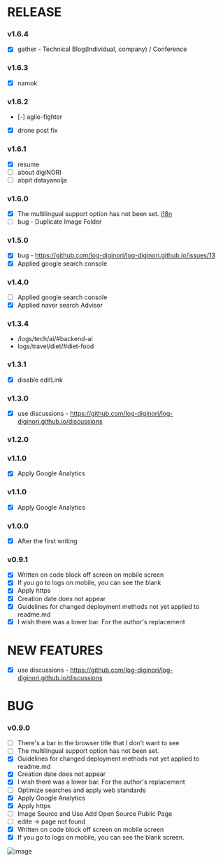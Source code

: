 # RELEASE
### v1.6.4
- [x] gather - Technical Blog(Individual, company) / Conference

### v1.6.3
- [x] namok

### v1.6.2
- [-] agile-fighter
- [x] drone post fix

### v1.6.1
- [x] resume
- [ ] about digiNORI
- [ ] abpit datayanolja

### v1.6.0
- [x] The multilingual support option has not been set. [i18n](https://v2.vuepress.vuejs.org/guide/i18n.html)
- [ ] bug - Duplicate Image Folder

### v1.5.0
- [x] bug - https://github.com/log-diginori/log-diginori.github.io/issues/13
- [x] Applied google search console

### v1.4.0
- [ ] Applied google search console
- [x] Applied naver search Advisor

### v1.3.4

- /logs/tech/ai/#backend-ai
- logs/travel/diet/#diet-food

### v1.3.1

- [x] disable editLink

### v1.3.0

- [x] use discussions - https://github.com/log-diginori/log-diginori.github.io/discussions

### v1.2.0

### v1.1.0

- [x] Apply Google Analytics

### v1.1.0

- [x] Apply Google Analytics

### v1.0.0

- [x] After the first writing

### v0.9.1

- [x] Written on code block off screen on mobile screen
- [x] If you go to logs on mobile, you can see the blank
- [x] Apply https
- [x] Creation date does not appear
- [x] Guidelines for changed deployment methods not yet applied to readme.md
- [x] I wish there was a lower bar. For the author's replacement

# NEW FEATURES

- [x] use discussions - https://github.com/log-diginori/log-diginori.github.io/discussions

# BUG

### v0.9.0

- [ ] There's a bar in the browser title that I don't want to see
- [ ] The multilingual support option has not been set.
- [x] Guidelines for changed deployment methods not yet applied to readme.md
- [x] Creation date does not appear
- [x] I wish there was a lower bar. For the author's replacement
- [ ] Optimize searches and apply web standards
- [x] Apply Google Analytics
- [x] Apply https
- [ ] Image Source and Use Add Open Source Public Page
- [ ] edite -> page not found
- [x] Written on code block off screen on mobile screen
- [x] If you go to logs on mobile, you can see the blank screen.

![image](https://user-images.githubusercontent.com/10396850/204098107-a5384d08-fc65-4341-9a19-4b23a0eb3d71.png)
